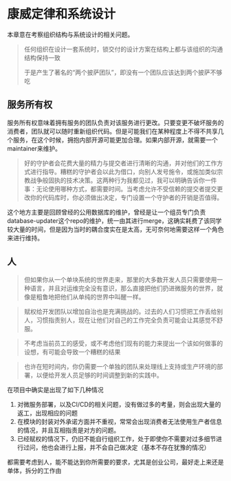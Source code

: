 # 康威定律和系统设计

本章意在考察组织结构与系统设计的相关问题。

> 任何组织在设计一套系统时，锁交付的设计方案在结构上都与该组织的沟通结构保持一致
>
> 于是产生了著名的“两个披萨团队”，即没有一个团队应该达到两个披萨不够吃

## 服务所有权

服务所有权意味着拥有服务的团队负责对该服务进行更改。只要变更不破坏服务的消费者，团队就可以随时重新组织代码。但是可能我们在某种程度上不得不共享几个服务，在这个时候，拥抱内部开源可能更加合理。如果内部开源，就需要一个maintainer来维护。

> 好的守护者会花费大量的精力与提交者进行清晰的沟通，并对他们的工作方式进行指导。糟糕的守护者会以此为借口，向别人发号施令，或施加类似宗教战争般固执的技术决策。这两种行为我都见过，我可以明确告诉你一件事：无论使用哪种方式，都需要时间。当考虑允许不受信赖的提交者提交更改你的代码库时，你必须做出决定，专门设置一个守护者的开销是否值得。

这个地方主要是回顾曾经的公用数据库的维护，曾经是让一个组员专门负责database-updater这个repo的维护，统一由其进行merge，这确实耗费了该同学较大量的时间，但是因为当时的耦合度实在是太高，无可奈何地需要这样一个角色来进行维持。

## 人

>但如果你从一个单块系统的世界走来，那里的大多数开发人员只需要使用一种语言，并且对运维完全没有意识，那么直接把他们扔进微服务的世界，就像是粗鲁地把他们从单纯的世界中叫醒一样。

> 赋权给开发团队以增加自治也是充满挑战的。过去的人们习惯把工作丢给别人，习惯指责别人，现在让他们对自己的工作完全负责可能会让其感觉不舒服。

> 不考虑当前员工的感受，或不考虑他们现有的能力来提出一个该如何做事的设想，有可能会导致一个糟糕的结果

> 也许在短时间内，你仍需要一个单独的团队来处理线上支持或生产环境的部署，以便给开发人员足够的时间调整到新的实践中。

在项目中确实是出现了如下几种情况

1. 对微服务部署，以及CI/CD的相关问题，没有做过多的考量，则会出现大量的返工，出现相应的问题
2. 在模块的封装对外承诺方面并不重视，常常会出现消费者无法使用生产者信息的情况，并且互相指责是对方的问题。
3. 已经赋权的情况下，仍旧不能自行组织工作，处于即使你不需要对过多细节进行过问，他也会进行上报，并不会自己做决定（基本不存在犹豫的情况）

都需要考虑到人，能不能达到你所需要的要求，尤其是创业公司，最好走上来还是单体，拆分的工作由